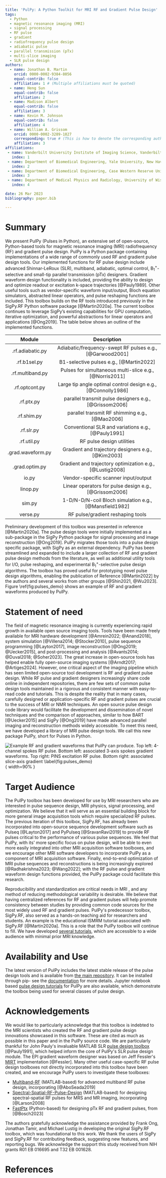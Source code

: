 ```yaml
---
title: 'PulPy: A Python Toolkit for MRI RF and Gradient Pulse Design'
tags:
  - Python
  - magnetic resonance imaging (MRI)
  - signal processing
  - RF pulse
  - gradient
  - radiofrequency pulse design
  - adiabatic pulse
  - parallel transmission (pTx)
  - multi-slice imaging
  - SLR pulse design
authors:
  - name: Jonathan B. Martin
    orcid: 0000-0002-9384-8056
    equal-contrib: false
    affiliation: 1 # (Multiple affiliations must be quoted)
  - name: Heng Sun
    equal-contrib: false
    affiliation: 2
  - name: Madison Albert
    equal-contrib: false
    affiliation: 3
  - name: Kevin M. Johnson
    equal-contrib: false
    affiliation: 4
  - name: William A. Grissom
    orcid: 0000-0002-3289-1827
    corresponding: true # (This is how to denote the corresponding author)
    affiliation: 3
affiliations:
 - name: Vanderbilt University Institute of Imaging Science, Vanderbilt University Medical Center, Nashville, United States of America
   index: 1
 - name: Department of Biomedical Engineering, Yale University, New Haven, United States of America
   index: 2
 - name: Department of Biomedical Engineering, Case Western Reserve University, Cleveland, United States of America
   index: 3
 - name: Department of Medical Physics and Radiology, University of Wisconsin School of Medicine and Public Health, Madison, United States of America
   index: 4

date: 26 Mar 2023
bibliography: paper.bib

---
```


# Summary
We present PulPy (Pulses in Python), an extensive set of open-source, Python-based tools for magnetic resonance imaging (MRI) radiofrequency (RF) and gradient pulse design. PulPy is a Python package containing implementations of a wide range of commonly used RF and gradient pulse design tools. Our implemented functions for RF pulse design include advanced Shinnar-LeRoux (SLR), multiband, adiabatic, optimal control, B$_1^+$-selective and small-tip parallel transmission (pTx) designers. Gradient waveform design functionality is included, providing the ability to design and optimize readout or excitation k-space trajectories [@Pauly1989].  Other useful tools such as vendor-specific waveform input/output, Bloch equation simulators, abstracted linear operators, and pulse reshaping functions are included.  This toolbox builds on the RF tools introduced previously in the SigPy.RF Python software package [@Martin2020a]. The current toolbox continues to leverage SigPy’s existing capabilities for GPU computation, iterative optimization, and powerful abstractions for linear operators and applications [@Ong2019]. The table below shows an outline of the implemented functions.

| Module               | Description                                                      |
|:--------------------:|:----------------------------------------------------------------:|
| .rf.adiabatic.py     | Adiabatic/frequency-swept RF pulses e.g., [@Garwood2001]         |
| .rf.b1sel.py         | B1-selective pulses e.g., [@Martin2022]                          |
| .rf.multiband.py     | Pulses for simultaneous multi-slice e.g., [@Norris2011]          |
| .rf.optcont.py       | Large tip angle optimal control design e.g., [@Connolly1986]     |
| .rf.ptx.py           | parallel transmit pulse designers e.g., [@Grissom2006]           |
| .rf.shim.py          | parallel transmit RF shimming e.g., [@Mao2006]                   |               
| .rf.slr.py           | Conventional SLR and variations e.g., [@Pauly1991]               |
| .rf.util.py          | RF pulse design utilities                                        |
| .grad.waveform.py    | Gradient and trajectory designers e.g., [@Kim2003]               |
| .grad.optim.py       | Gradient and trajectory optimization e.g., [@Lustig2008]         |
| io.py                | Vendor-specific scanner input/output                             |
| linop.py             | Linear operators for pulse design e.g., [@Grissom2006]           |
| sim.py               | 1-D/N-D/N-coil Bloch simulation e.g., [@Mansfield1982]           |
| verse.py             | RF pulse/gradient reshaping tools                                |

Preliminary development of this toolbox was presented in reference [@Martin2020a]. The pulse design tools were initially implemented as a sub-package in the SigPy Python package for signal processing and image reconstruction [@Ong2019]. PulPy migrates those tools into a pulse design specific package, with SigPy as an external dependency. PulPy has been streamlined and expanded to include a larger collection of RF and gradient pulse design methods from the literature, as well as additional utility tools for I/O, pulse reshaping, and experimental B$_1^+$-selective pulse design algorithms. The toolbox has proved useful for prototyping novel pulse design algorithms, enabling the publication of Reference [@Martin2022] by the authors and several works from other groups [@Shin2021, @Wu2023]. Figure \ref{fig:pulses_demo} shows an example of RF and gradient waveforms produced by PulPy.


# Statement of need
The field of magnetic resonance imaging is currently experiencing rapid growth in available open source imaging tools. Tools have been made freely available for MRI hardware development [@Amrein2022; @Anand2018], system simulation [@Villena2014; @Stocker2010], pulse sequence programming [@Layton2017], image reconstruction [@Ong2019; @Uecker2015], and post-processing and analysis [@Avants2014; @Duval2018; @Soher2023]. The great increase in open-source tools has helped enable fully open-source imaging systems [@Arndt2017; @Artiges2024]. 
However, one critical aspect of the imaging pipeline which has seen limited open-source tool development is RF and gradient pulse design.  While RF pulse and gradient designers increasingly share code online
in independent repositories, there are few sets of common pulse design tools maintained in a rigorous and consistent manner with easy-to-read code and tutorials. This is despite the reality that in many cases, carefully designed or application-specific RF and gradient pulses are crucial to the success of MRI or NMR techniques. An open
source pulse design code library would facilitate the development and dissemination of
novel techniques and the comparison of approaches, similar to how BART [@Uecker2015] and SigPy
[@Ong2019] have made advanced parallel imaging and reconstruction methods widely accessible. To meet this need, we have developed a library of
MRI pulse design tools. We call this new package PulPy, short for Pulses in Python. 


![Example RF and gradient waveforms that PulPy can produce. Top left: 4-channel spokes RF pulse. Bottom left: associated 3-axis spokes gradient waveforms. Top right: PINS excitation RF pulse. Bottom right: associated slice-axis gradient \label{fig:pulses_demo}](pulpy_demo.png){ width=90% }

# Target Audience

The PulPy toolbox has been developed for use by MRI researchers who are interested in pulse sequence design, MRI physics, signal processing, and optimization. We believe that it will serve as an essential building block for more general image acquisition tools which require specialized RF pulses. The previous iteration of this toolbox, SigPy.RF, has already been incorporated into open-source sequence development software such as Pulseq [@Layton2017] and PyPulseq [@SravanRavi2019] to provide RF pulses critical to the performance of various pulse sequences. We feel that PulPy, with its' more specific focus on pulse design, will be able to even more easily integrated into other MRI acquisition software toolboxes, and we encourage other MRI software developers to incorporate PulPy as a component of MRI acquisition software.  Finally, end-to-end optimization of MRI pulse sequences and reconstructions is 
being increasingly explored [@Radhakrishna2023; @Wang2022]; with the RF pulse and gradient waveform design functions
provided, the PulPy package could facilitate this research. 


Reproducibility and standardization are critical needs in MRI , and any method of reducing methodological variability is desirable. We believe that having centralized references for RF and gradient pulses will help promote consistency between studies by providing common code sources for the most widely used RF and gradient pulses. PulPy's predecessor toolbox, SigPy.RF, also served as a hands-on teaching aid for researchers and students. An example is the educational ISMRM tutorial associated with SigPy.RF [@Martin2020a]. This is a role that the PulPy toolbox will continue to fill. We have developed [several tutorials](https://github.com/jonbmartin/pulpy-tutorials), which are accessible to a wide audience with minimal prior MRI knowledge. 

# Availability and Use

The latest version of PulPy includes the latest stable release of the pulse
design tools and is available from 
[the main repository](https://github.com/jonbmartin/pulpy). It can be installed through pip- see the [documentation](https://pulpy.readthedocs.io/en/latest/) for more details. Jupyter notebook based [pulse design
tutorials](https://github.com/jonbmartin/pulpy-tutorials) for PulPy are also available, which demonstrate the toolbox being used for several classes of pulse design.


# Acknowledgements

We would like to particularly acknowledge that this toolbox is indebted to the MRI scientists who created the RF and gradient pulse design innovations showcased in this software. These are cited as much as possible in this paper and in the PulPy source code. We are particularly thankful for John Pauly's invaluable MATLAB SLR [pulse design toolbox](https://rsl.stanford.edu/research/software.html) [@Pauly1991], which helped inform the core of PulPy's SLR pulse design module. The EPI gradient waveform designer was based on Jeff Fessler's [MIRT](https://web.eecs.umich.edu/~fessler/code/) implementation [@Fessler]. Many other useful case-specific RF pulse design toolboxes not directly incorporated into this toolbox have been created, and we encourage PulPy users to investigate these toolboxes: 

- [Multiband-RF](https://github.com/mriphysics/Multiband-RF) (MATLAB-based) for advanced multiband RF pulse design, incorporating [@AboSeada2019]
- [Spectral-Spatial-RF-Pulse-Design](https://github.com/LarsonLab/Spectral-Spatial-RF-Pulse-Design) (MATLAB-based) for designing spectral-spatial RF pulses for MRS and MR imaging, incorporating [@Larson2008]
- [FastPtx](https://link.springer.com/article/10.1007/s10334-023-01134-7) (Python-based) for designing pTx RF and gradient pulses, from [@Bosch2023]


The authors gratefully acknowledge the assistance provided by Frank Ong, Jonathan Tamir, and Michael Lustig in developing the original SigPy.RF toolbox, which was foundational to this work. We thank the users of SigPy and SigPy.RF for contributing feedback, suggesting new features, and reporting bugs. We acknowledge the support this study received from NIH grants R01 EB 016695 and T32 EB 001628.

# References
